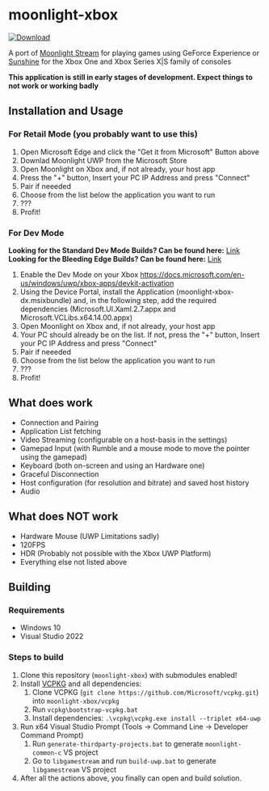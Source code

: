 # moonlight-xbox 

[![Download](https://get.microsoft.com/images/en-us%20dark.svg)](https://apps.microsoft.com/store/detail/9MW1BS08ZBTH?launch=true&mode=full)

A port of [Moonlight Stream](https://moonlight-stream.org/) for playing games using GeForce Experience or [Sunshine](https://github.com/LizardByte/sunshine) for the Xbox One and Xbox Series X|S family of consoles

**This application is still in early stages of development. Expect things to not work or working badly**

## Installation and Usage
### For Retail Mode (you probably want to use this)
1. Open Microsoft Edge and click the "Get it from Microsoft" Button above 
2. Downlad Moonlight UWP from the Microsoft Store
3. Open Moonlight on Xbox and, if not already, your host app
4. Press the "+" button, Insert your PC IP Address and press "Connect"
5. Pair if neeeded
6. Choose from the list below the application you want to run
7. ???
8. Profit!
### For Dev Mode
**Looking for the Standard Dev Mode Builds? Can be found here:** [Link](https://github.com/TheElixZammuto/moonlight-xbox/releases)
**Looking for the Bleeding Edge Builds? Can be found here:** [Link](https://github.com/TheElixZammuto/moonlight-xbox/actions)
1. Enable the Dev Mode on your Xbox https://docs.microsoft.com/en-us/windows/uwp/xbox-apps/devkit-activation
2. Using the Device Portal, install the Application (moonlight-xbox-dx.msixbundle) and, in the following step, add the required dependencies (Microsoft.UI.Xaml.2.7.appx and Microsoft.VCLibs.x64.14.00.appx)
3. Open Moonlight on Xbox and, if not already, your host app
4. Your PC should already be on the list. If not, press the "+" button, Insert your PC IP Address and press "Connect"
5. Pair if neeeded
6. Choose from the list below the application you want to run
7. ???
8. Profit!

## What does work
- Connection and Pairing
- Application List fetching
- Video Streaming (configurable on a host-basis in the settings)
- Gamepad Input (with Rumble and a mouse mode to move the pointer using the gamepad)
- Keyboard (both on-screen and using an Hardware one)
- Graceful Disconnection
- Host configuration (for resolution and bitrate) and saved host history
- Audio

## What does NOT work
- Hardware Mouse (UWP Limitations sadly)
- 120FPS
- HDR (Probably not possible with the Xbox UWP Platform)
- Everything else not listed above

## Building

### Requirements

- Windows 10
- Visual Studio 2022

### Steps to build

1. Clone this repository (`moonlight-xbox`) with submodules enabled!
2. Install [VCPKG](https://vcpkg.io/en/index.html) and all dependencies:
    1. Clone VCPKG (`git clone https://github.com/Microsoft/vcpkg.git`) into `moonlight-xbox/vcpkg`
    2. Run `vcpkg\bootstrap-vcpkg.bat`
    4. Install dependencies: `.\vcpkg\vcpkg.exe install --triplet x64-uwp`
3. Run x64 Visual Studio Prompt (Tools → Command Line → Developer Command Prompt)
    1. Run `generate-thirdparty-projects.bat` to generate `moonlight-common-c` VS project
    2. Go to `libgamestream` and run `build-uwp.bat` to generate `libgamestream` VS project
4. After all the actions above, you finally can open and build solution.
